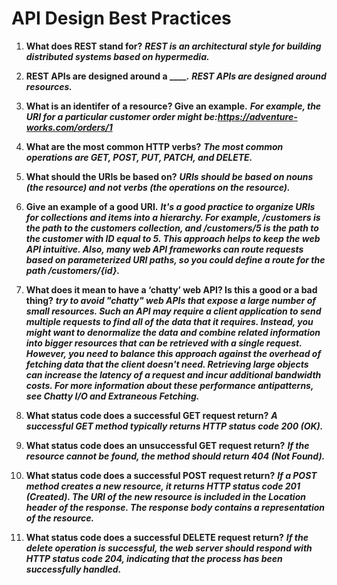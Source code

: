 # API Design Best Practices


1. **What does REST stand for?**
***REST is an architectural style for building distributed systems based on hypermedia.***

2. **REST APIs are designed around a ____.**
***REST APIs are designed around resources.***

3. **What is an identifer of a resource? Give an example.**
***For example, the URI for a particular customer order might be:https://adventure-works.com/orders/1***

4. **What are the most common HTTP verbs?**
***The most common operations are GET, POST, PUT, PATCH, and DELETE.***

5. **What should the URIs be based on?**
***URIs should be based on nouns (the resource) and not verbs (the operations on the resource).***

6. **Give an example of a good URI.**
***It's a good practice to organize URIs for collections and items into a hierarchy. For example, /customers is the path to the customers collection, and /customers/5 is the path to the customer with ID equal to 5. This approach helps to keep the web API intuitive. Also, many web API frameworks can route requests based on parameterized URI paths, so you could define a route for the path /customers/{id}.***

7. **What does it mean to have a ‘chatty’ web API? Is this a good or a bad thing?**
***try to avoid "chatty" web APIs that expose a large number of small resources. Such an API may require a client application to send multiple requests to find all of the data that it requires. Instead, you might want to denormalize the data and combine related information into bigger resources that can be retrieved with a single request. However, you need to balance this approach against the overhead of fetching data that the client doesn't need. Retrieving large objects can increase the latency of a request and incur additional bandwidth costs. For more information about these performance antipatterns, see Chatty I/O and Extraneous Fetching.***

8. **What status code does a successful GET request return?**
***A successful GET method typically returns HTTP status code 200 (OK).***

9. **What status code does an unsuccessful GET request return?**
***If the resource cannot be found, the method should return 404 (Not Found).***

10. **What status code does a successful POST request return?**
***If a POST method creates a new resource, it returns HTTP status code 201 (Created). The URI of the new resource is included in the Location header of the response. The response body contains a representation of the resource.***

11. **What status code does a successful DELETE request return?**
***If the delete operation is successful, the web server should respond with HTTP status code 204, indicating that the process has been successfully handled.***
